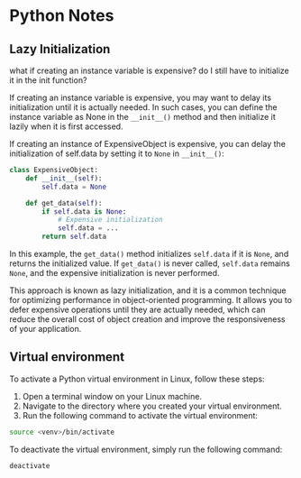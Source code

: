 # Python Notes

## Lazy Initialization

what if creating an instance variable is expensive? do I still have to initialize it in the init function?

If creating an instance variable is expensive, you may want to delay its initialization until it is actually needed.
In such cases, you can define the instance variable as None in the `__init__()` method and then initialize it lazily
when it is first accessed.

If creating an instance of ExpensiveObject is expensive, you can delay the initialization of self.data by setting it to
`None` in `__init__()`:

```python
class ExpensiveObject:
    def __init__(self):
        self.data = None

    def get_data(self):
        if self.data is None:
            # Expensive initialization
            self.data = ...
        return self.data
```

In this example, the `get_data()` method initializes `self.data` if it is `None`, and returns the initialized value. If
`get_data()` is never called, `self.data` remains `None`, and the expensive initialization is never performed.

This approach is known as lazy initialization, and it is a common technique for optimizing performance in
object-oriented programming. It allows you to defer expensive operations until they are actually needed, which can
reduce the overall cost of object creation and improve the responsiveness of your application.

## Virtual environment

To activate a Python virtual environment in Linux, follow these steps:

1. Open a terminal window on your Linux machine.
2. Navigate to the directory where you created your virtual environment.
3. Run the following command to activate the virtual environment:
```bash
source <venv>/bin/activate
```
To deactivate the virtual environment, simply run the following command:
```bash
deactivate
```